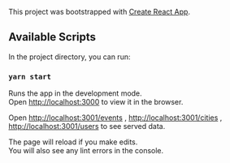 This project was bootstrapped with [Create React App](https://github.com/facebook/create-react-app).

## Available Scripts

In the project directory, you can run:

### `yarn start`

Runs the app in the development mode.<br />
Open [http://localhost:3000](http://localhost:3000) to view it in the browser.

Open [http://localhost:3001/events](http://localhost:3001/events) , [http://localhost:3001/cities](http://localhost:3001/cities) , [http://localhost:3001/users](http://localhost:3001/users)
to see served data.

The page will reload if you make edits.<br />
You will also see any lint errors in the console.


